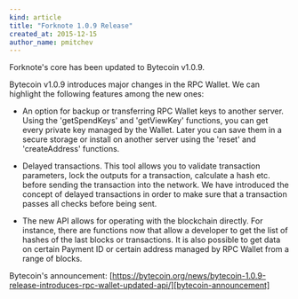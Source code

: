 ```yaml
---
kind: article
title: "Forknote 1.0.9 Release"
created_at: 2015-12-15
author_name: pmitchev
--- 
```


Forknote's core has been updated to Bytecoin v1.0.9.

Bytecoin v1.0.9 introduces major changes in the RPC Wallet. We can highlight the following features among the new ones:

* An option for backup or transferring RPC Wallet keys to another server. Using the 'getSpendKeys' and 'getViewKey' functions, you can get every private key managed by the Wallet. Later you can save them in a secure storage or install on another server using the 'reset' and 'createAddress' functions.

* Delayed transactions. This tool allows you to validate transaction parameters, lock the outputs for a transaction, calculate a hash etc. before sending the transaction into the network. We have introduced the concept of delayed transactions in order to make sure that a transaction passes all checks before being sent.

* The new API allows for operating with the blockchain directly. For instance, there are functions now that allow a developer to get the list of hashes of the last blocks or transactions. It is also possible to get data on certain Payment ID or certain address managed by RPC Wallet from a range of blocks.

Bytecoin's announcement: [https://bytecoin.org/news/bytecoin-1.0.9-release-introduces-rpc-wallet-updated-api/][bytecoin-announcement]


[bytecoin-announcement]: https://bytecoin.org/news/bytecoin-1.0.9-release-introduces-rpc-wallet-updated-api/